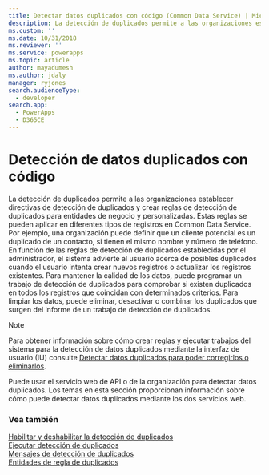 ```yaml
---
title: Detectar datos duplicados con código (Common Data Service) | Microsoft Docs
description: La detección de duplicados permite a las organizaciones establecer directivas de detección de duplicados y crear reglas de detección de duplicados para entidades de negocio y personalizadas.
ms.custom: ''
ms.date: 10/31/2018
ms.reviewer: ''
ms.service: powerapps
ms.topic: article
author: mayadumesh
ms.author: jdaly
manager: ryjones
search.audienceType:
  - developer
search.app:
  - PowerApps
  - D365CE
---
```

# <a name="detect-duplicate-data-using-code"></a>Detección de datos duplicados con código

La detección de duplicados permite a las organizaciones establecer directivas de detección de duplicados y crear reglas de detección de duplicados para entidades de negocio y personalizadas. Estas reglas se pueden aplicar en diferentes tipos de registros en Common Data Service. Por ejemplo, una organización puede definir que un cliente potencial es un duplicado de un contacto, si tienen el mismo nombre y número de teléfono. En función de las reglas de detección de duplicados establecidas por el administrador, el sistema advierte al usuario acerca de posibles duplicados cuando el usuario intenta crear nuevos registros o actualizar los registros existentes. Para mantener la calidad de los datos, puede programar un trabajo de detección de duplicados para comprobar si existen duplicados en todos los registros que coincidan con determinados criterios. Para limpiar los datos, puede eliminar, desactivar o combinar los duplicados que surgen del informe de un trabajo de detección de duplicados.

> [!NOTE]
> Para obtener información sobre cómo crear reglas y ejecutar trabajos del sistema para la detección de datos duplicados mediante la interfaz de usuario (IU) consulte [Detectar datos duplicados para poder corregirlos o eliminarlos](/dynamics365/customer-engagement/admin/detect-duplicate-data).

Puede usar el servicio web de API o de la organización para detectar datos duplicados. Los temas en esta sección proporcionan información sobre cómo puede detectar datos duplicados mediante los dos servicios web. 

### <a name="see-also"></a>Vea también

[Habilitar y deshabilitar la detección de duplicados](enable-disable-duplicate-detection.md)<br/>
[Ejecutar detección de duplicados](run-duplicate-detection.md)<br/>
[Mensajes de detección de duplicados](duplicate-detection-messages.md)<br/>
[Entidades de regla de duplicados](duplicaterule-entities.md)

